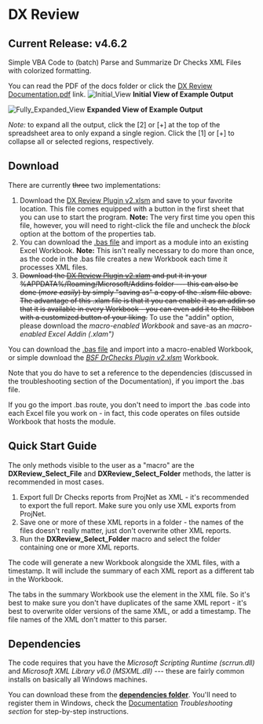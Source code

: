 # DX Review 
## Current Release: v4.6.2
Simple VBA Code to (batch) Parse and Summarize Dr Checks XML Files with colorized formatting.

You can read the PDF of the docs folder or click the <a href="https://github.com/benstanfish/DX-Review/blob/main/docs/DX%20Review%20Documentation.pdf">DX Review Documentation.pdf</a> link.
![Initial_View](https://github.com/benstanfish/DX-Review/assets/34006582/b2af4bdb-7973-46e3-8079-f0786fe52868)
**Initial View of Example Output**

![Fully_Expanded_View](https://github.com/benstanfish/DX-Review/assets/34006582/887656cb-2c15-4d5c-956a-6d54bd9392e4)
**Expanded View of Example Output**

*Note:* to expand all the output, click the [2] or [+] at the top of the spreadsheet area to only expand a single region. Click the [1] or [+] to collapse all or selected regions, respectively.

## Download
There are currently ~~three~~ two implementations:

1. Download the <a href="https://github.com/benstanfish/DX-Review/blob/main/DX%20Review%20Plugin%20v2.xlsm">DX Review Plugin v2.xlsm</a> and save to your favorite location. This file comes equipped with a button in the first sheet that you can use to start the program. **Note:** The very first time you open this file, however, you will need to right-click the file and uncheck the *block* option at the bottom of the properties tab.
2. You can download the <a href="https://github.com/benstanfish/DX-Review/blob/main/dxreviewv2.bas">.bas file</a> and import as a module into an existing Excel Workbook. **Note:** This isn't really necessary to do more than once, as the code in the .bas file creates a new Workbook each time it processes XML files.
3. ~~Download the <a href="" onclick="javascript:void(0)">DX Review Plugin v2.xlam</a> and put it in your %APPDATA%/Roaming/Microsoft/Addins folder --- this can also be done (*more easily*) by simply "saving as" a copy of the .xlsm file above. The advantage of this .xlam file is that it you can enable it as an addin so that it is available in every Workbook - you can even add it to the Ribbon with a customized button of your liking.~~ To use the "addin" option, please download the *macro-enabled Workbook* and save-as an *macro-enabled Excel Addin (.xlam")*

You can download the <a href="https://github.com/benstanfish/DrChecksParser/blob/main/bsfdrchecksv2.bas">.bas file</a> and import into a macro-enabled Workbook, or simple download the *<a href="https://github.com/benstanfish/DrChecksParser/blob/main/BSF%20DrChecks%20Plugin%20v2.xlsm">BSF DrChecks Plugin v2.xlsm</a>* Workbook.

Note that you do have to set a reference to the dependencies (discussed in the troubleshooting section of the Documentation), if you import the .bas file.

If you go the import .bas route, you don't need to import the .bas code into each Excel file you work on - in fact, this code operates on files outside Workbook that hosts the module. 

## Quick Start Guide
The only methods visible to the user as a "macro" are the **DXReview_Select_File** and **DXReview_Select_Folder** methods, the latter is recommended in most cases.

1. Export full Dr Checks reports from ProjNet as XML - it's recommended to export the full report. Make sure you only use XML exports from ProjNet.
2. Save one or more of these XML reports in a folder - the names of the files doesn't really matter, just don't overwrite other XML reports.
3. Run the **DXReview_Select_Folder** macro and select the folder containing one or more XML reports.

The code will generate a new Workbook alongside the XML files, with a timestamp. It will include the summary of each XML report as a different tab in the Workbook.

The tabs in the summary Workbook use the <ReviewName> element in the XML file. So it's best to make sure you don't have duplicates of the same XML report - it's best to overwrite older versions of the same XML, or add a timestamp. The file names of the XML don't matter to this parser.

## Dependencies

The code requires that you have the *Microsoft Scripting Runtime (scrrun.dll)* and *Microsoft XML Library v6.0 (MSXML.dll)* --- these are fairly common installs on basically all Windows machines.

You can download these from the **<a href="https://github.com/benstanfish/DX-Review/tree/main/dependencies">dependencies folder</a>**. You'll need to register them in Windows, check the <a href="https://github.com/benstanfish/DX-Review/blob/main/docs/DX%20Review%20Documentation.pdf">Documentation</a> *Troubleshooting section* for step-by-step instructions.
